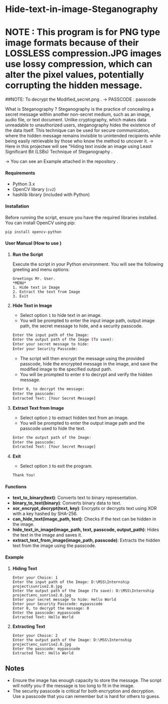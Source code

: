 # Hide-text-in-image-Steganography
# NOTE : This program is for PNG type image formats because of their LOSSLESS compression.JPG images use lossy compression, which can alter the pixel values, potentially corrupting the hidden message.

##NOTE: To decrypt the Modified_secret.png .  -> PASSCODE : passcode

What is Steganography ?
Steganography is the practice of concealing a secret message within another non-secret medium, such as an image, audio file, or text document. Unlike cryptography, which makes data unreadable to unauthorized users, steganography hides the existence of the data itself. This technique can be used for secure communication, where the hidden message remains invisible to unintended recipients while being easily retrievable by those who know the method to uncover it.
-> Here in this projectwe will see "Hiding text inside an image using Least Significant Bit (LSBs) Technique of Steganography .

-> You can see an Example attached in the repository .


#### Requirements

- Python 3.x
- OpenCV library (`cv2`)
- hashlib library (included with Python)

#### Installation

Before running the script, ensure you have the required libraries installed. You can install OpenCV using pip:

```sh
pip install opencv-python
```

#### User Manual (How to use )

1. **Run the Script**

   Execute the script in your Python environment. You will see the following greeting and menu options:

   ```
   Greetings Mr. User.
   *MENU*
   1. Hide text in Image
   2. Extract the text from Image
   3. Exit
   ```

2. **Hide Text in Image**

   - Select option `1` to hide text in an image.
   - You will be prompted to enter the input image path, output image path, the secret message to hide, and a security passcode.

   ```sh
   Enter the input path of the Image:
   Enter the output path of the Image (To save):
   Enter your secret message to hide:
   Enter your Security Passcode:
   ```

   - The script will then encrypt the message using the provided passcode, hide the encrypted message in the image, and save the modified image to the specified output path.
   - You will be prompted to enter `0` to decrypt and verify the hidden message.

   ```sh
   Enter 0, to decrypt the message:
   Enter the passcode:
   Extracted Text: [Your Secret Message]
   ```

3. **Extract Text from Image**

   - Select option `2` to extract hidden text from an image.
   - You will be prompted to enter the output image path and the passcode used to hide the text.

   ```sh
   Enter the output path of the Image:
   Enter the passcode:
   Extracted Text: [Your Secret Message]
   ```

4. **Exit**

   - Select option `3` to exit the program.

   ```sh
   Thank You!
   ```

#### Functions

- **text_to_binary(text)**: Converts text to binary representation.
- **binary_to_text(binary)**: Converts binary data to text.
- **xor_encrypt_decrypt(text, key)**: Encrypts or decrypts text using XOR with a key hashed by SHA-256.
- **can_hide_text(image_path, text)**: Checks if the text can be hidden in the image.
- **hide_text_in_image(image_path, text, passcode, output_path)**: Hides the text in the image and saves it.
- **extract_text_from_image(image_path, passcode)**: Extracts the hidden text from the image using the passcode.

#### Example

1. **Hiding Text**

   ```
   Enter your Choice: 1
   Enter the input path of the Image: D:\MSS\Internship project\sunrise2.0.jpg
   Enter the output path of the Image (To save): D:\MSS\Internship project\enc_sunrise2.0.jpg
   Enter your secret message to hide: Hello World
   Enter your Security Passcode: mypasscode
   Enter 0, to decrypt the message: 0
   Enter the passcode: mypasscode
   Extracted Text: Hello World
   ```

2. **Extracting Text**

   ```
   Enter your Choice: 2
   Enter the output path of the Image: D:\MSS\Internship project\enc_sunrise2.0.jpg
   Enter the passcode: mypasscode
   Extracted Text: Hello World
   ```

## Notes

- Ensure the image has enough capacity to store the message. The script will notify you if the message is too long to fit in the image.
- The security passcode is critical for both encryption and decryption. Use a passcode that you can remember but is hard for others to guess.

